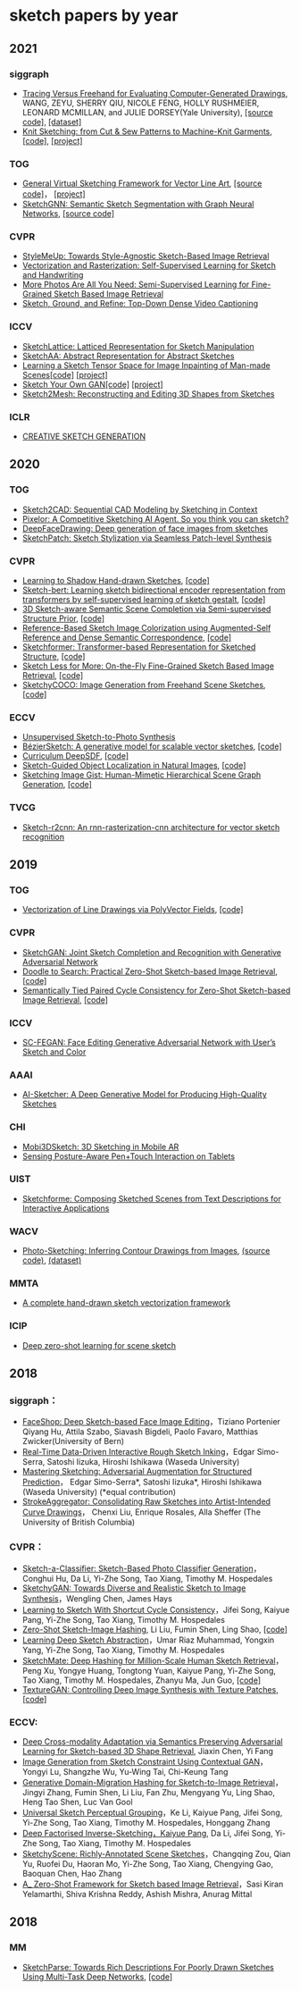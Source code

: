 # sketch papers by year

## 2021
### siggraph
- [Tracing Versus Freehand for Evaluating Computer-Generated Drawings](https://graphics.cs.yale.edu/sites/default/files/tracing-vs-freehand_0.pdf), WANG, ZEYU, SHERRY QIU, NICOLE FENG, HOLLY RUSHMEIER, LEONARD MCMILLAN, and JULIE DORSEY(Yale University), [[source code]](https://github.com/zachzeyuwang/tracing-vs-freehand), [[dataset]](http://tracer.cs.yale.edu:8000/tracing-vs-freehand/data/) 
- [Knit Sketching: from Cut & Sew Patterns to Machine-Knit Garments](http://knitsketching.csail.mit.edu/ks-paper.pdf), [[code]](https://github.com/xionluhnis/knitsketching), [[project]](http://knitsketching.csail.mit.edu/)

### TOG
- [General Virtual Sketching Framework for Vector Line Art](https://dl.acm.org/doi/pdf/10.1145/3450626.3459833), [[source code]](https://github.com/MarkMoHR/virtual_sketching)， [[project]](https://markmohr.github.io/virtual_sketching/)
- [SketchGNN: Semantic Sketch Segmentation with Graph Neural Networks](https://dl.acm.org/doi/pdf/10.1145/3450284), [[source code]](https://github.com/sYeaLumin/SketchGNN)

### CVPR
- [StyleMeUp: Towards Style-Agnostic Sketch-Based Image Retrieval](https://openaccess.thecvf.com/content/CVPR2021/papers/Sain_StyleMeUp_Towards_Style-Agnostic_Sketch-Based_Image_Retrieval_CVPR_2021_paper.pdf)
- [Vectorization and Rasterization: Self-Supervised Learning for Sketch and Handwriting](https://openaccess.thecvf.com/content/CVPR2021/papers/Bhunia_Vectorization_and_Rasterization_Self-Supervised_Learning_for_Sketch_and_Handwriting_CVPR_2021_paper.pdf)
- [More Photos Are All You Need: Semi-Supervised Learning for Fine-Grained Sketch Based Image Retrieval](https://openaccess.thecvf.com/content/CVPR2021/papers/Bhunia_More_Photos_Are_All_You_Need_Semi-Supervised_Learning_for_Fine-Grained_CVPR_2021_paper.pdf)
- [Sketch, Ground, and Refine: Top-Down Dense Video Captioning](https://openaccess.thecvf.com/content/CVPR2021/papers/Deng_Sketch_Ground_and_Refine_Top-Down_Dense_Video_Captioning_CVPR_2021_paper.pdf)

### ICCV
- [SketchLattice: Latticed Representation for Sketch Manipulation](https://arxiv.org/pdf/2108.11636.pdf)
- [SketchAA: Abstract Representation for Abstract Sketches](https://openaccess.thecvf.com/content/ICCV2021/papers/Yang_SketchAA_Abstract_Representation_for_Abstract_Sketches_ICCV_2021_paper.pdf)
- [Learning a Sketch Tensor Space for Image Inpainting of Man-made Scenes](https://arxiv.org/pdf/2103.15087.pdf)[[code]](https://github.com/ewrfcas/MST_inpainting) [[project]](https://ewrfcas.github.io/MST_inpainting/)
- [Sketch Your Own GAN](https://arxiv.org/pdf/2108.02774.pdf)[[code]](https://github.com/peterwang512/GANSketching) [[project]](https://peterwang512.github.io/GANSketching/)
- [Sketch2Mesh: Reconstructing and Editing 3D Shapes from Sketches](https://arxiv.org/pdf/2104.00482.pdf)

### ICLR
- [CREATIVE SKETCH GENERATION](https://arxiv.org/pdf/2011.10039.pdf)

## 2020
### TOG
- [Sketch2CAD: Sequential CAD Modeling by Sketching in Context](https://dl.acm.org/doi/pdf/10.1145/3414685.3417807)
- [Pixelor: A Competitive Sketching AI Agent. So you think you can sketch?](https://dl.acm.org/doi/pdf/10.1145/3414685.3417840)
- [DeepFaceDrawing: Deep generation of face images from sketches](https://dl.acm.org/doi/pdf/10.1145/3386569.3392386)
- [SketchPatch: Sketch Stylization via Seamless Patch-level Synthesis](https://dl.acm.org/doi/pdf/10.1145/3414685.3417816)

### CVPR
- [Learning to Shadow Hand-drawn Sketches](https://openaccess.thecvf.com/content_CVPR_2020/papers/Zheng_Learning_to_Shadow_Hand-Drawn_Sketches_CVPR_2020_paper.pdf), [[code]](https://github.com/qyzdao/ShadeSketch)
- [Sketch-bert: Learning sketch bidirectional encoder representation from transformers by self-supervised learning of sketch gestalt](https://openaccess.thecvf.com/content_CVPR_2020/papers/Lin_Sketch-BERT_Learning_Sketch_Bidirectional_Encoder_Representation_From_Transformers_by_Self-Supervised_CVPR_2020_paper.pdf), [[code]](https://github.com/avalonstrel/SketchBERT)
- [3D Sketch-aware Semantic Scene Completion via Semi-supervised Structure Prior](https://arxiv.org/pdf/2003.14052v1.pdf), [[code]](https://github.com/charlesCXK/TorchSSC)
- [Reference-Based Sketch Image Colorization using Augmented-Self Reference and Dense Semantic Correspondence](https://arxiv.org/pdf/2005.05207v1.pdf), [[code]](https://github.com/seungjae-won/paper-to-code-Reference-Based-Sketch-Image-Colorization)
- [Sketchformer: Transformer-based Representation for Sketched Structure](https://paperswithcode.com/paper/sketchformer-transformer-based-representation#code), [[code]](https://github.com/leosampaio/sketchformer)
- [Sketch Less for More: On-the-Fly Fine-Grained Sketch Based Image Retrieval](https://openaccess.thecvf.com/content_CVPR_2020/papers/Bhunia_Sketch_Less_for_More_On-the-Fly_Fine-Grained_Sketch-Based_Image_Retrieval_CVPR_2020_paper.pdf), [[code]](https://github.com/AyanKumarBhunia/on-the-fly-FGSBIR)
- [SketchyCOCO: Image Generation from Freehand Scene Sketches](https://arxiv.org/pdf/2003.02683v5.pdf), [[code]](https://github.com/sysu-imsl/EdgeGAN)

### ECCV
- [Unsupervised Sketch-to-Photo Synthesis](https://arxiv.org/pdf/1909.08313.pdf)
- [BézierSketch: A generative model for scalable vector sketches](https://arxiv.org/pdf/2007.02190v2.pdf), [[code]](https://github.com/dasayan05/stroke-ae)
- [Curriculum DeepSDF](https://arxiv.org/pdf/2003.08593v3.pdf), [[code]](https://github.com/haidongz-usc/Curriculum-DeepSDF)
- [Sketch-Guided Object Localization in Natural Images](https://arxiv.org/pdf/2008.06551v1.pdf), [[code]](https://github.com/IISCAditayTripathi/SketchGuidedLocalization)
- [Sketching Image Gist: Human-Mimetic Hierarchical Scene Graph Generation](https://arxiv.org/pdf/2007.08760v1.pdf), [[code]](https://github.com/Kenneth-Wong/het-eccv20)

### TVCG
- [Sketch-r2cnn: An rnn-rasterization-cnn architecture for vector sketch recognition](https://scholars.cityu.edu.hk/files/73400281/Sketch_R2CNN_TVCG.pdf)

## 2019
### TOG
- [Vectorization of Line Drawings via PolyVector Fields](https://dl.acm.org/doi/pdf/10.1145/3202661), [[code]](https://github.com/craigleili/Sketch-R2CNN)

### CVPR
- [SketchGAN: Joint Sketch Completion and Recognition with Generative Adversarial Network](https://openaccess.thecvf.com/content_CVPR_2019/papers/Liu_SketchGAN_Joint_Sketch_Completion_and_Recognition_With_Generative_Adversarial_Network_CVPR_2019_paper.pdf)
- [Doodle to Search: Practical Zero-Shot Sketch-based Image Retrieval](https://arxiv.org/pdf/1904.03451v2.pdf), [[code]](https://github.com/sounakdey/doodle2search)
- [Semantically Tied Paired Cycle Consistency for Zero-Shot Sketch-based Image Retrieval](https://arxiv.org/pdf/1903.03372v1.pdf), [[code]](https://github.com/AnjanDutta/sem-pcyc)

### ICCV
- [SC-FEGAN: Face Editing Generative Adversarial Network with User’s Sketch and Color](https://openaccess.thecvf.com/content_ICCV_2019/papers/Jo_SC-FEGAN_Face_Editing_Generative_Adversarial_Network_With_Users_Sketch_and_ICCV_2019_paper.pdf)

### AAAI
- [AI-Sketcher: A Deep Generative Model for Producing High-Quality Sketches](https://ojs.aaai.org/index.php/AAAI/article/download/4103/3981)

### CHI
- [Mobi3DSketch: 3D Sketching in Mobile AR](https://dl.acm.org/doi/pdf/10.1145/3290605.3300406)
- [Sensing Posture-Aware Pen+Touch Interaction on Tablets](https://dl.acm.org/doi/pdf/10.1145/3290605.3300285)

### UIST
- [Sketchforme: Composing Sketched Scenes from Text Descriptions for Interactive Applications](https://dl.acm.org/doi/pdf/10.1145/3332165.3347878)

### WACV
- [Photo-Sketching: Inferring Contour Drawings from Images](https://arxiv.org/pdf/1901.00542.pdf), [(source code)](https://github.com/mtli/PhotoSketch), [(dataset)](http://www.cs.cmu.edu/~mengtial/proj/sketch/)

### MMTA
- [A complete hand-drawn sketch vectorization framework](https://arxiv.org/pdf/1802.05902.pdf)

### ICIP
- [Deep zero-shot learning for scene sketch](https://arxiv.org/pdf/1905.04510)



## 2018
### siggraph：
- [FaceShop: Deep Sketch-based Face Image Editing](https://arxiv.org/abs/1804.08972)，Tiziano Portenier Qiyang Hu, Attila Szabo, Siavash Bigdeli, Paolo Favaro, Matthias Zwicker(University of Bern)
- [Real-Time Data-Driven Interactive Rough Sketch Inking](https://esslab.jp/~ess/en/research/inking/)，Edgar Simo-Serra, Satoshi Iizuka, Hiroshi Ishikawa (Waseda University)
- [Mastering Sketching: Adversarial Augmentation for Structured Prediction](https://esslab.jp/~ess/en/research/sketch_master/)， Edgar Simo-Serra*, Satoshi Iizuka*, Hiroshi Ishikawa (Waseda University) (*equal contribution)
- [StrokeAggregator: Consolidating Raw Sketches into Artist-Intended Curve Drawings](https://www.cs.ubc.ca/labs/imager/tr/2018/StrokeAggregator/)， Chenxi Liu, Enrique Rosales, Alla Sheffer (The University of British Columbia)

### CVPR：
- [Sketch-a-Classifier: Sketch-Based Photo Classifier Generation](http://openaccess.thecvf.com/content_cvpr_2018/papers/Hu_Sketch-a-Classifier_Sketch-Based_Photo_CVPR_2018_paper.pdf)，Conghui Hu, Da Li, Yi-Zhe Song, Tao Xiang, Timothy M. Hospedales
- [SketchyGAN: Towards Diverse and Realistic Sketch to Image Synthesis](http://openaccess.thecvf.com/content_cvpr_2018/papers/Chen_SketchyGAN_Towards_Diverse_CVPR_2018_paper.pdf)，Wengling Chen, James Hays
- [Learning to Sketch With Shortcut Cycle Consistency](http://openaccess.thecvf.com/content_cvpr_2018/papers/Song_Learning_to_Sketch_CVPR_2018_paper.pdf)，Jifei Song, Kaiyue Pang, Yi-Zhe Song, Tao Xiang, Timothy M. Hospedales
- [Zero-Shot Sketch-Image Hashing](http://openaccess.thecvf.com/content_cvpr_2018/papers/Shen_Zero-Shot_Sketch-Image_Hashing_CVPR_2018_paper.pdf), Li Liu, Fumin Shen, Ling Shao, [[code]](https://github.com/ymcidence/Zero-Shot-Sketch-Image-Hashing)
- [Learning Deep Sketch Abstraction](http://openaccess.thecvf.com/content_cvpr_2018/papers/Muhammad_Learning_Deep_Sketch_CVPR_2018_paper.pdf)，Umar Riaz Muhammad, Yongxin Yang, Yi-Zhe Song, Tao Xiang, Timothy M. Hospedales
- [SketchMate: Deep Hashing for Million-Scale Human Sketch Retrieval](http://openaccess.thecvf.com/content_cvpr_2018/papers/Xu_SketchMate_Deep_Hashing_CVPR_2018_paper.pdf)，Peng Xu, Yongye Huang, Tongtong Yuan, Kaiyue Pang, Yi-Zhe Song, Tao Xiang, Timothy M. Hospedales, Zhanyu Ma, Jun Guo, [[code]](https://github.com/tosmaster/imagevision)
- [TextureGAN: Controlling Deep Image Synthesis with Texture Patches](https://arxiv.org/pdf/1706.02823v3.pdf), [[code]](https://github.com/janesjanes/Pytorch-TextureGAN)

### ECCV:
- [Deep Cross-modality Adaptation via Semantics Preserving Adversarial Learning for Sketch-based 3D Shape Retrieval](http://openaccess.thecvf.com/content_ECCV_2018/papers/Jiaxin_Chen_Deep_Cross-modality_Adaptation_ECCV_2018_paper.pdf), Jiaxin Chen, Yi Fang
- [Image Generation from Sketch Constraint Using Contextual GAN](http://openaccess.thecvf.com/content_ECCV_2018/papers/Yongyi_Lu_Image_Generation_from_ECCV_2018_paper.pdf)，Yongyi Lu, Shangzhe Wu, Yu-Wing Tai, Chi-Keung Tang
- [Generative Domain-Migration Hashing for Sketch-to-Image Retrieval](http://openaccess.thecvf.com/content_ECCV_2018/papers/Jingyi_Zhang_Generative_Domain-Migration_Hashing_ECCV_2018_paper.pdf)，Jingyi Zhang, Fumin Shen, Li Liu, Fan Zhu, Mengyang Yu, Ling Shao, Heng Tao Shen, Luc Van Gool
- [Universal Sketch Perceptual Grouping](http://openaccess.thecvf.com/content_ECCV_2018/papers/Ke_LI_Universal_Sketch_Perceptual_ECCV_2018_paper.pdf)，Ke Li, Kaiyue Pang, Jifei Song, Yi-Zhe Song, Tao Xiang, Timothy M. Hospedales, Honggang Zhang
- [Deep Factorised Inverse-Sketching，Kaiyue Pang](http://openaccess.thecvf.com/content_ECCV_2018/papers/Kaiyue_Pang_Deep_Factorised_Inverse-Sketching_ECCV_2018_paper.pdf), Da Li, Jifei Song, Yi-Zhe Song, Tao Xiang, Timothy M. Hospedales
- [SketchyScene: Richly-Annotated Scene Sketches](http://openaccess.thecvf.com/content_ECCV_2018/papers/Changqing_Zou_SketchyScene_Richly-Annotated_Scene_ECCV_2018_paper.pdf)，Changqing Zou, Qian Yu, Ruofei Du, Haoran Mo, Yi-Zhe Song, Tao Xiang, Chengying Gao, Baoquan Chen, Hao Zhang  
- [A_ Zero-Shot Framework for Sketch based Image Retrieval](http://openaccess.thecvf.com/content_ECCV_2018/papers/Sasikiran_Yelamarthi_A_Zero-Shot_Framework_ECCV_2018_paper.pdf)，Sasi Kiran Yelamarthi, Shiva Krishna Reddy, Ashish Mishra, Anurag Mittal

## 2018
### MM
- [SketchParse: Towards Rich Descriptions For Poorly Drawn Sketches Using Multi-Task Deep Networks](https://dl.acm.org/doi/pdf/10.1145/3123266.3123270), [[code]](https://github.com/val-iisc/sketch-parse)